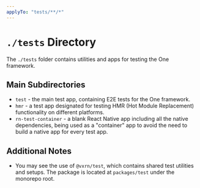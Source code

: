 ```yaml
---
applyTo: "tests/**/*"
---
```


# `./tests` Directory

The `./tests` folder contains utilities and apps for testing the One framework.

## Main Subdirectories

* `test` - the main test app, containing E2E tests for the One framework.
* `hmr` - a test app designated for testing HMR (Hot Module Replacement) functionality on different platforms.
* `rn-test-container` - a blank React Native app including all the native dependencies, being used as a "container" app to avoid the need to build a native app for every test app.

## Additional Notes

* You may see the use of `@vxrn/test`, which contains shared test utilities and setups. The package is located at `packages/test` under the monorepo root.
